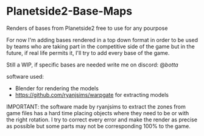 # Planetside2-Base-Maps
Renders of bases from Planetside2 free to use for any pourpose 

For now I'm adding bases rendered in a top down format in order to be used by teams who are taking part in the competitive side of the game but in the future, if real life permits it, I'll try to add every base of the game.

Still a WIP, if specific bases are needed write me on discord: @_botta_

software used:
- Blender for rendering the models 
- https://github.com/ryanjsims/warpgate for extracting models 

IMPORTANT:
the software made by ryanjsims to extract the zones from game files has a hard time placing objects where they need to be or with the right rotation. 
I try to correct every error and make the render as precise as possible but some parts may not be corresponding 100% to the game.

